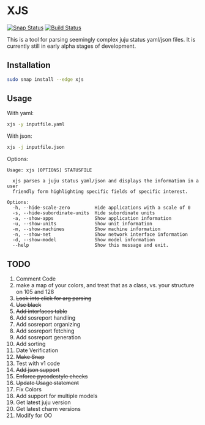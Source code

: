 # XJS

[![Snap Status](https://build.snapcraft.io/badge/nniehoff/xjs.svg)](https://build.snapcraft.io/user/nniehoff/xjs)
[![Build Status](https://travis-ci.org/nniehoff/xjs.svg?branch=master)](https://travis-ci.org/nniehoff/xjs)

This is a tool for parsing seemingly complex juju status yaml/json files.  It
is currently still in early alpha stages of development.

## Installation

```bash
sudo snap install --edge xjs
```

## Usage

With yaml:
```bash
xjs -y inputfile.yaml
```

With json:
```bash
xjs -j inputfile.json
```

Options:
```
Usage: xjs [OPTIONS] STATUSFILE

  xjs parses a juju status yaml/json and displays the information in a user
  friendly form highlighting specific fields of specific interest.

Options:
  -h, --hide-scale-zero         Hide applications with a scale of 0
  -s, --hide-subordinate-units  Hide subordinate units
  -a, --show-apps               Show application information
  -u, --show-units              Show unit information
  -m, --show-machines           Show machine information
  -n, --show-net                Show network interface information
  -d, --show-model              Show model information
  --help                        Show this message and exit.
```

## TODO

1.  Comment Code
1.  make a map of your colors, and treat that as a class, vs. your structure on 105 and 128
1.  ~~Look into click for arg parsing~~
1.  ~~Use black~~
1.  ~~Add interfaces table~~
1.  Add sosreport handling
1.  Add sosreport organizing
1.  Add sosreport fetching
1.  Add sosreport generation
1.  Add sorting
1.  Date Verification
1.  ~~Make Snap~~
1.  Test with v1 code
1.  ~~Add json support~~
1.  ~~Enforce pycodestyle checks~~
1.  ~~Update Usage statement~~
1.  Fix Colors
1.  Add support for multiple models
1.  Get latest juju version
1.  Get latest charm versions
1.  Modify for OO

